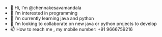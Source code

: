 - 👋 Hi, I’m @chennakesavamandala
- 👀 I’m interested in programming
- 🌱 I’m currently learning java and python
- 💞️ I’m looking to collaborate on new java or python projects to develop
- 📫 How to reach me , my mobile number: +91 9666759216

<!---
chennakesavamandala/chennakesavamandala is a ✨ special ✨ repository because its `README.md` (this file) appears on your GitHub profile.
You can click the Preview link to take a look at your changes.
--->
